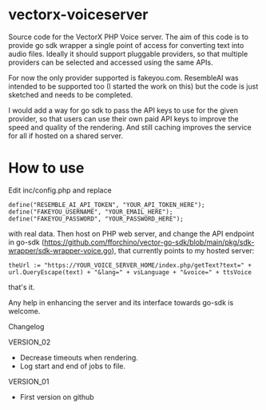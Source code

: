 # vectorx-voiceserver
Source code for the VectorX PHP Voice server. The aim of this code is to provide go sdk wrapper a single point of access 
for converting text into audio files. Ideally it should support pluggable providers, so that multiple providers can be 
selected and accessed using the same APIs.

For now the only provider supported is fakeyou.com.
ResembleAI was intended to be supported too (I started the work on this) but the code is just sketched and needs to be 
completed.

I would add a way for go sdk to pass the API keys to use for the given provider, so that users can use their own paid 
API keys to improve the speed and quality of the rendering. And still caching improves the service for all if hosted on
a shared server.

# How to use

Edit inc/config.php and replace 

`define("RESEMBLE_AI_API_TOKEN", "YOUR_API_TOKEN_HERE"); 
 define("FAKEYOU_USERNAME", "YOUR_EMAIL_HERE");
 define("FAKEYOU_PASSWORD", "YOUR_PASSWORD_HERE");
`

with real data. Then host on PHP web server, and change the API endpoint in go-sdk (https://github.com/fforchino/vector-go-sdk/blob/main/pkg/sdk-wrapper/sdk-wrapper-voice.go),
that currently points to my hosted server:

`theUrl := "https://YOUR_VOICE_SERVER_HOME/index.php/getText?text=" + url.QueryEscape(text) + "&lang=" + vsLanguage + "&voice=" + ttsVoice
`

that's it.

Any help in enhancing the server and its interface towards go-sdk is welcome. 

Changelog

VERSION_02
- Decrease timeouts when rendering.
- Log start and end of jobs to file.

VERSION_01
- First version on github
  